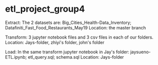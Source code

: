 # etl_project_group4

Extract: 
The 2 datasets are: Big_Cities_Health-Data_Inventory; Datafiniti_Fast_Food_Restaurants_May19
Location: the master branch 

Transform:
3 jupyter notebook files and 3 csv files in each of our folders. 
Location: Jays-folder, zhiyi's folder, john's folder

Load:
In the same transform jupyter notebook in Jay's folder: jaysueno-ETL.ipynb; etl_query.sql; schema.sql
Location: Jays-folder
